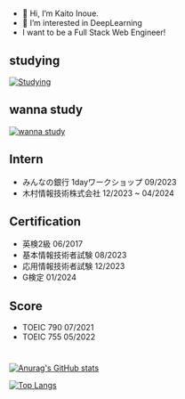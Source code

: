 #
- 👋 Hi, I’m Kaito Inoue.
- 👀 I’m interested in DeepLearning
- I want to be a Full Stack Web Engineer!

## studying
[![Studying](https://skillicons.dev/icons?i=cpp,css,docker,py,fastapi,git,github,gitlab,html,js,mysql,ts&theme=dark)](https://skillicons.dev)
## wanna study
[![wanna study](https://skillicons.dev/icons?i=aws,azure,gcp,bun,django,flask,go,kubernetes,laravel,nextjs,prisma,ruby,rails,redis,vue&theme=dark)](https://skillicons.dev)
## Intern
- みんなの銀行 1dayワークショップ 09/2023
- 木村情報技術株式会社 12/2023 ~ 04/2024

## Certification
- 英検2級 06/2017
- 基本情報技術者試験 08/2023
- 応用情報技術者試験 12/2023
- G検定 01/2024

## Score
- TOEIC 790 07/2021
- TOEIC 755 05/2022
#
[![Anurag's GitHub stats](https://github-readme-stats.vercel.app/api?username=Katsudon10)](https://github.com/anuraghazra/github-readme-stats)

[![Top Langs](https://github-readme-stats.vercel.app/api/top-langs/?username=Katsudon10)](https://github.com/anuraghazra/github-readme-stats)


<!---
Katsudon10/Katsudon10 is a ✨ special ✨ repository because its `README.md` (this file) appears on your GitHub profile.
You can click the Preview link to take a look at your changes.
--->
